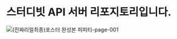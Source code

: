 # 스터디빗 API 서버 리포지토리입니다.
![(진짜리얼최종)포스터 완성본 피피티-page-001](https://github.com/user-attachments/assets/1ad50ee5-da9b-46d5-994d-543789202028)
